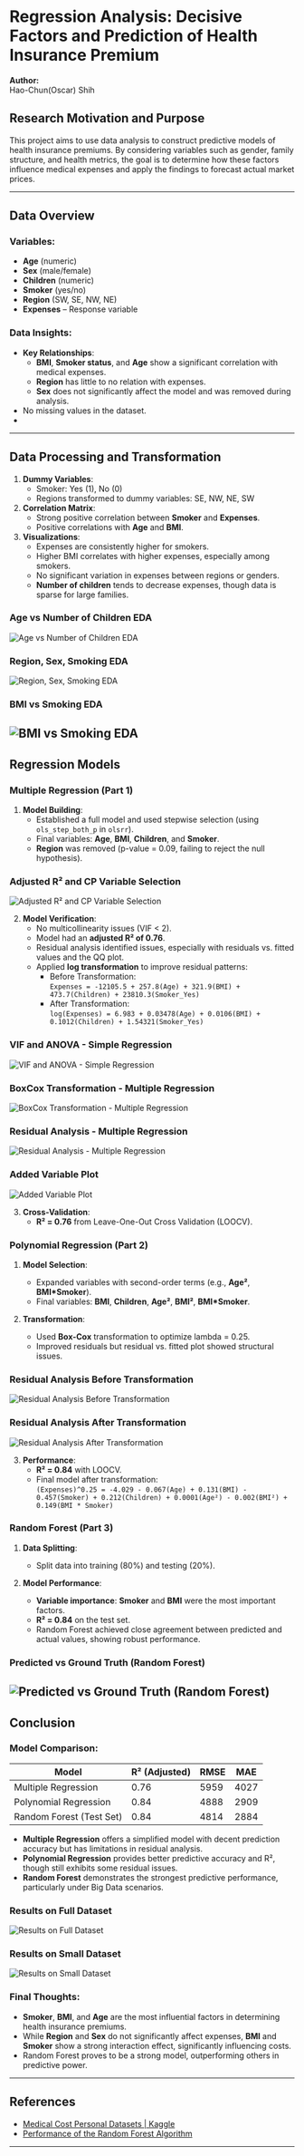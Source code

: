 # **Regression Analysis: Decisive Factors and Prediction of Health Insurance Premium**

**Author:**  
Hao-Chun(Oscar) Shih

## **Research Motivation and Purpose**  
This project aims to use data analysis to construct predictive models of health insurance premiums. By considering variables such as gender, family structure, and health metrics, the goal is to determine how these factors influence medical expenses and apply the findings to forecast actual market prices.

---

## **Data Overview**

### **Variables:**
- **Age** (numeric)
- **Sex** (male/female)
- **Children** (numeric)
- **Smoker** (yes/no)
- **Region** (SW, SE, NW, NE)
- **Expenses** – Response variable

### **Data Insights:**
- **Key Relationships**:
  - **BMI**, **Smoker status**, and **Age** show a significant correlation with medical expenses.
  - **Region** has little to no relation with expenses.
  - **Sex** does not significantly affect the model and was removed during analysis.
- No missing values in the dataset.
- 

---

## **Data Processing and Transformation**
1. **Dummy Variables**:
   - Smoker: Yes (1), No (0)
   - Regions transformed to dummy variables: SE, NW, NE, SW
2. **Correlation Matrix**:
   - Strong positive correlation between **Smoker** and **Expenses**.
   - Positive correlations with **Age** and **BMI**.
3. **Visualizations**:
   - Expenses are consistently higher for smokers.
   - Higher BMI correlates with higher expenses, especially among smokers.
   - No significant variation in expenses between regions or genders.
   - **Number of children** tends to decrease expenses, though data is sparse for large families.


### Age vs Number of Children EDA
![Age vs Number of Children EDA](images/age_childrens_EDA.png)

### Region, Sex, Smoking EDA
![Region, Sex, Smoking EDA](images/region_sex_smoking_EDA.png)

### BMI vs Smoking EDA
![BMI vs Smoking EDA](images/BMI_smoking_EDA.png)  
---

## **Regression Models**

### **Multiple Regression (Part 1)**

1. **Model Building**:
   - Established a full model and used stepwise selection (using `ols_step_both_p` in `olsrr`).
   - Final variables: **Age**, **BMI**, **Children**, and **Smoker**.
   - **Region** was removed (p-value = 0.09, failing to reject the null hypothesis).
  
### Adjusted R² and CP Variable Selection
![Adjusted R² and CP Variable Selection](images/adj2_CP_variable_selection.png)

2. **Model Verification**:
   - No multicollinearity issues (VIF < 2).
   - Model had an **adjusted R² of 0.76**.
   - Residual analysis identified issues, especially with residuals vs. fitted values and the QQ plot.
   - Applied **log transformation** to improve residual patterns:
     - Before Transformation:  
       `Expenses = -12105.5 + 257.8(Age) + 321.9(BMI) + 473.7(Children) + 23810.3(Smoker_Yes)`
     - After Transformation:  
       `log(Expenses) = 6.983 + 0.03478(Age) + 0.0106(BMI) + 0.1012(Children) + 1.54321(Smoker_Yes)`

### VIF and ANOVA - Simple Regression
![VIF and ANOVA - Simple Regression](images/VIF_ANOVA_simple_regression.png)

### BoxCox Transformation - Multiple Regression
![BoxCox Transformation - Multiple Regression](images/BoxCox_Transformation_simple_regression.png)

### Residual Analysis - Multiple Regression
![Residual Analysis - Multiple Regression](images/Residual_analysis_simple_regression.png)

### Added Variable Plot
![Added Variable Plot](images/added_variable_plot.png)

3. **Cross-Validation**:  
   - **R² = 0.76** from Leave-One-Out Cross Validation (LOOCV).

### **Polynomial Regression (Part 2)**

1. **Model Selection**:
   - Expanded variables with second-order terms (e.g., **Age²**, **BMI*Smoker**).
   - Final variables: **BMI**, **Children**, **Age²**, **BMI²**, **BMI*Smoker**.

2. **Transformation**:
   - Used **Box-Cox** transformation to optimize lambda = 0.25.
   - Improved residuals but residual vs. fitted plot showed structural issues.

### Residual Analysis Before Transformation
![Residual Analysis Before Transformation](images/Residual_Analysis_Before_Transformation.png)

### Residual Analysis After Transformation
![Residual Analysis After Transformation](images/Residual_Analysis_After_Transformation.png)

3. **Performance**:
   - **R² = 0.84** with LOOCV.
   - Final model after transformation:  
     `(Expenses)^0.25 = -4.029 - 0.067(Age) + 0.131(BMI) - 0.457(Smoker) + 0.212(Children) + 0.0001(Age²) - 0.002(BMI²) + 0.149(BMI * Smoker)`

### **Random Forest (Part 3)**

1. **Data Splitting**:
   - Split data into training (80%) and testing (20%).
   
2. **Model Performance**:
   - **Variable importance**: **Smoker** and **BMI** were the most important factors.
   - **R² = 0.84** on the test set.
   - Random Forest achieved close agreement between predicted and actual values, showing robust performance.


### Predicted vs Ground Truth (Random Forest)
![Predicted vs Ground Truth (Random Forest)](images/Predicted_GroundTruth_random_forest.png)
---

## **Conclusion**

### **Model Comparison**:
| Model                      | R² (Adjusted) | RMSE   | MAE    |
|-----------------------------|---------------|--------|--------|
| Multiple Regression          | 0.76          | 5959   | 4027   |
| Polynomial Regression        | 0.84          | 4888   | 2909   |
| Random Forest (Test Set)     | 0.84          | 4814   | 2884   |

- **Multiple Regression** offers a simplified model with decent prediction accuracy but has limitations in residual analysis.
- **Polynomial Regression** provides better predictive accuracy and R², though still exhibits some residual issues.
- **Random Forest** demonstrates the strongest predictive performance, particularly under Big Data scenarios.


### Results on Full Dataset
![Results on Full Dataset](images/Result_Full_Dataset.png)

### Results on Small Dataset
![Results on Small Dataset](images/Result_Small_Dataset.png)

### **Final Thoughts**:
- **Smoker**, **BMI**, and **Age** are the most influential factors in determining health insurance premiums.
- While **Region** and **Sex** do not significantly affect expenses, **BMI** and **Smoker** show a strong interaction effect, significantly influencing costs.
- Random Forest proves to be a strong model, outperforming others in predictive power.

---

## **References**  
- [Medical Cost Personal Datasets | Kaggle](https://www.kaggle.com/)
- [Performance of the Random Forest Algorithm](https://www.researchgate.net/)

---
